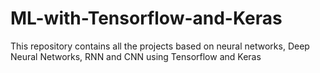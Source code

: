 # ML-with-Tensorflow-and-Keras
This repository contains all the projects based on neural networks, Deep Neural Networks, RNN and CNN using Tensorflow and Keras
